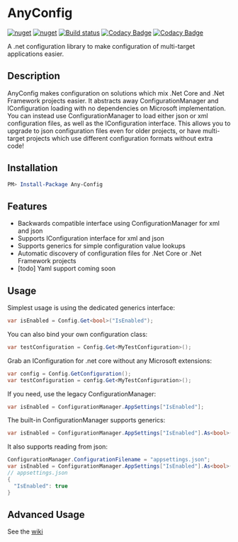 # AnyConfig

[![nuget](https://img.shields.io/nuget/v/Any-Config.svg)](https://www.nuget.org/packages/Any-Config/)
[![nuget](https://img.shields.io/nuget/dt/Any-Config.svg)](https://www.nuget.org/packages/Any-Config/)
[![Build status](https://ci.appveyor.com/api/projects/status/gfwjabg1pta7em94?svg=true)](https://ci.appveyor.com/project/MichaelBrown/AnyConfig)
[![Codacy Badge](https://api.codacy.com/project/badge/Grade/d708cfcc471f415b950cfd27e1829dd9)](https://www.codacy.com/manual/replaysMike/AnyConfig?utm_source=github.com&amp;utm_medium=referral&amp;utm_content=replaysMike/AnyConfig&amp;utm_campaign=Badge_Grade)
[![Codacy Badge](https://api.codacy.com/project/badge/Coverage/d708cfcc471f415b950cfd27e1829dd9)](https://www.codacy.com/app/replaysMike/Any-Config?utm_source=github.com&utm_medium=referral&utm_content=replaysMike/AnySerializer&utm_campaign=Badge_Coverage)

A .net configuration library to make configuration of multi-target applications easier.

## Description

AnyConfig makes configuration on solutions which mix .Net Core and .Net Framework projects easier. It abstracts away ConfigurationManager and IConfiguration loading with no dependencies on Microsoft implementation. You can instead use ConfigurationManager to load either json or xml configuration files, as well as the IConfiguration interface. This allows you to upgrade to json configuration files even for older projects, or have multi-target projects which use different configuration formats without extra code!

## Installation
```Powershell
PM> Install-Package Any-Config
```

## Features

* Backwards compatible interface using ConfigurationManager for xml and json
* Supports IConfiguration interface for xml and json
* Supports generics for simple configuration value lookups
* Automatic discovery of configuration files for .Net Core or .Net Framework projects
* [todo] Yaml support coming soon

## Usage

Simplest usage is using the dedicated generics interface:
```csharp
var isEnabled = Config.Get<bool>("IsEnabled");
```

You can also bind your own configuration class:
```csharp
var testConfiguration = Config.Get<MyTestConfiguration>();
```

Grab an IConfiguration for .net core without any Microsoft extensions:
```csharp
var config = Config.GetConfiguration();
var testConfiguration = config.Get<MyTestConfiguration>();
```

If you need, use the legacy ConfigurationManager:
```csharp
var isEnabled = ConfigurationManager.AppSettings["IsEnabled"];
```

The built-in ConfigurationManager supports generics:
```csharp
var isEnabled = ConfigurationManager.AppSettings["IsEnabled"].As<bool>();
```

It also supports reading from json:
```csharp
ConfigurationManager.ConfigurationFilename = "appsettings.json";
var isEnabled = ConfigurationManager.AppSettings["IsEnabled"].As<bool>();
// appsettings.json
{
  "IsEnabled": true
}
```

## Advanced Usage

See the [wiki](https://github.com/replaysMike/AnyConfig/wiki)


